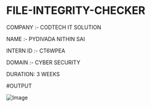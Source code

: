 # FILE-INTEGRITY-CHECKER

COMPANY :- CODTECH IT SOLUTION

NAME :- PYDIVADA NITHIN SAI

INTERN ID :- CT6WPEA

DOMAIN :- CYBER SECURITY

DURATION: 3 WEEKS

#OUTPUT

![Image](https://github.com/user-attachments/assets/cf6531fb-6baf-4a07-96c8-e08691cecb2b)
